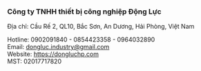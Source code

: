 ### Công ty TNHH thiết bị công nghiệp Động Lực
Địa chỉ: Cầu Rế 2, QL10, Bắc Sơn, An Dương, Hải Phòng, Việt Nam <div>
Hotline: 0902091840 - 0854423358 - 0964032890 <div>
Email: dongluc.industry@gmail.com <div>
Website: https://dongluchp.com <div>
MST: 02017717820 <div>

<!--
**Dongluchpvn/dongluchpvn** is a ✨ _special_ ✨ repository because its `README.md` (this file) appears on your GitHub profile.

Here are some ideas to get you started:

- 🔭 I’m currently working on ...
- 🌱 I’m currently learning ...
- 👯 I’m looking to collaborate on ...
- 🤔 I’m looking for help with ...
- 💬 Ask me about ...
- 📫 How to reach me: ...
- 😄 Pronouns: ...
- ⚡ Fun fact: ...
-->
